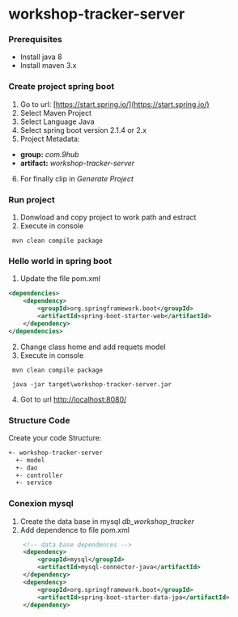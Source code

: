 # workshop-tracker-server
### Prerequisites
+ Install java 8
+ Install maven 3.x
### Create project spring boot
1. Go to  url: 
[https://start.spring.io/](https://start.spring.io/)
2. Select Maven Project
3. Select Language Java
4. Select spring boot version 2.1.4 or 2.x
5. Project Metadata: 
+ **group:** *com.9hub*
+ **artifact:** *workshop-tracker-server*
6. For finally clip in *Generate Project*

### Run project
1. Donwload  and copy project to  work path and estract
2. Execute in console
```shell
 mvn clean compile package
```
### Hello world in spring boot
1. Update the file  pom.xml
```xml
<dependencies>
    <dependency>
        <groupId>org.springframework.boot</groupId>
        <artifactId>spring-boot-starter-web</artifactId>
    </dependency>
</dependencies>
```
2. Change class home and add requets model
3. Execute in console
```shell
 mvn clean compile package

 java -jar target\workshop-tracker-server.jar
```
4. Got to url 
[http://localhost:8080/](http://localhost:8080/)
### Structure Code
Create your code Structure:
```txt
+- workshop-tracker-server
  +- model
  +- dao
  +- controller
  +- service
```
### Conexion mysql
1. Create the data base in mysql *db_workshop_tracker*
2. Add dependence to file pom.xml
```xml
    <!-- data base dependences -->
    <dependency>
        <groupId>mysql</groupId>
        <artifactId>mysql-connector-java</artifactId>
    </dependency>
    <dependency>
        <groupId>org.springframework.boot</groupId>
        <artifactId>spring-boot-starter-data-jpa</artifactId>
    </dependency> 
```

